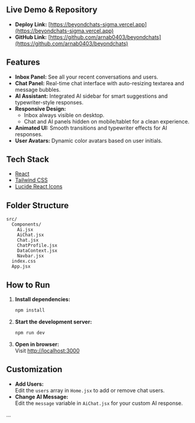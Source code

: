 ## Live Demo & Repository

- **Deploy Link:** [https://beyondchats-sigma.vercel.app](https://beyondchats-sigma.vercel.app)
- **GitHub Link:** [https://github.com/arnab0403/beyondchats](https://github.com/arnab0403/beyondchats)

## Features

- **Inbox Panel:** See all your recent conversations and users.
- **Chat Panel:** Real-time chat interface with auto-resizing textarea and message bubbles.
- **AI Assistant:** Integrated AI sidebar for smart suggestions and typewriter-style responses.
- **Responsive Design:**
  - Inbox always visible on desktop.
  - Chat and AI panels hidden on mobile/tablet for a clean experience.
- **Animated UI:** Smooth transitions and typewriter effects for AI responses.
- **User Avatars:** Dynamic color avatars based on user initials.

## Tech Stack

- [React](https://react.dev/)
- [Tailwind CSS](https://tailwindcss.com/)
- [Lucide React Icons](https://lucide.dev/icons/)

## Folder Structure

```
src/
  Components/
    Ai.jsx
    AiChat.jsx
    Chat.jsx
    ChatProfile.jsx
    DataContext.jsx
    Navbar.jsx
  index.css
  App.jsx
```

## How to Run

1. **Install dependencies:**

   ```bash
   npm install
   ```

2. **Start the development server:**

   ```bash
   npm run dev
   ```

3. **Open in browser:**  
   Visit [http://localhost:3000](http://localhost:3000)

## Customization

- **Add Users:**  
  Edit the `users` array in `Home.jsx` to add or remove chat users.
- **Change AI Message:**  
  Edit the `message` variable in `AiChat.jsx` for your custom AI response.

...
